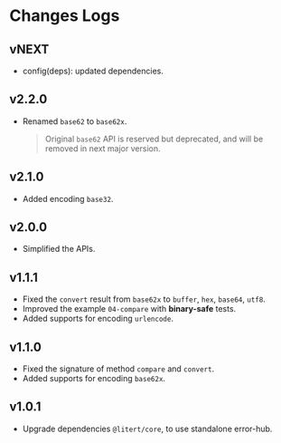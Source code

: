 # Changes Logs

## vNEXT

- config(deps): updated dependencies.

## v2.2.0

- Renamed `base62` to `base62x`.

    > Original `base62` API is reserved but deprecated, and will be removed in next major version.

## v2.1.0

- Added encoding `base32`.

## v2.0.0

- Simplified the APIs.

## v1.1.1

- Fixed the `convert` result from `base62x` to `buffer`, `hex`, `base64`, `utf8`.
- Improved the example `04-compare` with **binary-safe** tests.
- Added supports for encoding `urlencode`.

## v1.1.0

- Fixed the signature of method `compare` and `convert`.
- Added supports for encoding `base62x`.

## v1.0.1

- Upgrade dependencies `@litert/core`, to use standalone error-hub.
